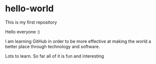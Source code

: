# hello-world
This is my first repository

Hello everyone :)

I am learning GitHub in order to be more effective at making the world a better place through technology and software.

Lots to learn.  So far all of it is fun and interesting
